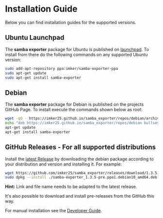 # Installation Guide

Below you can find installation guides for the supported versions.

## Ubuntu Launchpad

The **samba exporter** package for Ubuntu is published on [launchpad](https://launchpad.net/~imker/+archive/ubuntu/samba-exporter-ppa). To install from there do the following commands on any supported Ubuntu version:

```sh
sudo add-apt-repository ppa:imker/samba-exporter-ppa
sudo apt-get update
sudo apt-get install samba-exporter
```

## Debian

The **samba exporter** package for Debian is published on the projects GitHub Page. To install execute the commands shown below as root:

```bash
wget -qO - https://imker25.github.io/samba_exporter/repos/debian/archive.key | sudo apt-key add -
echo "deb https://imker25.github.io/samba_exporter/repos/debian bullseye main" > /etc/apt/sources.list.d/samba-exporter.list
apt-get update
apt-get install samba-exporter
```

## GitHub Releases - For all supported distributions

Install the [latest Release](https://github.com/imker25/samba_exporter/releases/latest) by downloading the debian package according to your distribution and version and installing it. For example:

```sh
wget https://github.com/imker25/samba_exporter/releases/download/1.3.5-pre/samba-exporter_1.3.5-pre.ppa1.debian10_amd64.deb
sudo dpkg --install ./samba-exporter_1.3.5-pre.ppa1.debian10_amd64.deb
```

**Hint:** Link and file name needs to be adapted to the latest release.

It's also possible to download and install pre-releases from the GitHub this way.

For manual installation see the [Developer Guide](../DeveloperDocs/Compile.md).
